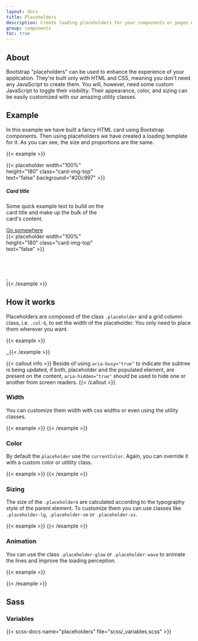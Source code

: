 ```yaml
---
layout: docs
title: Placeholders
description: Create loading placeholders for your components or pages with Bootstrap placeholders, built entirely with HTML, CSS, and no JavaScript.
group: components
toc: true
---
```


## About

Bootstrap "placeholders" can be used to enhance the experience of your application. They're built only with HTML and CSS, meaning you don't need any JavaScript to create them. You will, however, need some custom JavaScript to toggle their visibility. Their appearance, color, and sizing can be easily customized with our amazing utility classes.

## Example

In this example we have built a fancy HTML card using Bootstrap components. Then using placeholders we have created a loading template for it. As you can see, the size and proportions are the same.

{{< example >}}
<div class="d-flex justify-content-around">
  <div class="card" style="width: 18rem;">
    {{< placeholder width="100%" height="180" class="card-img-top" text="false" background="#20c997" >}}
    <div class="card-body">
      <h5 class="card-title">Card title</h5>
      <p class="card-text">Some quick example text to build on the card title and make up the bulk of the card's content.</p>
      <a href="#" class="btn btn-primary">Go somewhere</a>
    </div>
  </div>

  <div class="card" aria-busy="true" aria-hidden="true" style="width: 18rem;">
    {{< placeholder width="100%" height="180" class="card-img-top" text="false" >}}
    <div class="card-body">
      <h5 class="card-title placeholder-glow">
        <span class="placeholder col-6"></span>&#8232;
      </h5>
      <p class="card-text placeholder-glow">
        <span class="placeholder col-7"></span>
        <span class="placeholder col-4"></span>
        <span class="placeholder col-4"></span>
        <span class="placeholder col-6"></span>
        <span class="placeholder col-8"></span>
      </p>
      <a href="#" tabindex="-1" class="btn btn-primary disabled placeholder col-6">
        &nbsp;<!-- needed to give the element some height -->
      </a>
    </div>
  </div>
</div>
{{< /example >}}

## How it works

Placeholders are composed of the class `.placeholder` and a grid column class, i.e. `.col-6`, to set the width of the placeholder. You only need to place them wherever you want.

{{< example >}}
<p aria-busy="true">
  <span class="placeholder col-6"></span>
</p>

<a href="#" class="btn btn-primary disabled placeholder col-4" aria-busy="true">
  &nbsp;<!-- to give the element some height -->
</a>
{{< /example >}}

{{< callout info >}}
Beside of using `aria-busy="true"` to indicate the subtree is being updated, if both, placeholder and the populated element, are present on the content, `aria-hidden="true"` should be used to hide one or another from screen readers.
{{< /callout >}}


### Width

You can customize them width with css widths or even using the utility classes.

{{< example >}}
<span class="placeholder col-6"></span>
<span class="placeholder w-75"></span>
<span class="placeholder" style="width: 25%;"></span>
{{< /example >}}

### Color

By default the `placeholder` use the `currentColor`. Again, you can override it with a custom color or utitlity class.

{{< example >}}
<span class="placeholder col-1 col-12"></span>
<span class="placeholder col-1 bg-primary"></span>
<span class="placeholder col-1 bg-secondary"></span>
<span class="placeholder col-1 bg-success"></span>
<span class="placeholder col-1 bg-danger"></span>
<span class="placeholder col-1 bg-warning"></span>
<span class="placeholder col-1 bg-info"></span>
<span class="placeholder col-1 bg-light"></span>
<span class="placeholder col-1 bg-dark"></span>
<span class="placeholder col-1 bg-white"></span>
<span class="placeholder col-1 bg-transparent"></span>
{{< /example >}}

### Sizing

The size of the `.placeholder`s are calculated according to the typography style of the parent element. To customize them you can use classes like `.placeholder-lg`, `.placeholder-sm` or `.placeholder-xs`.

{{< example >}}
<span class="placeholder col-2 placeholder-lg"></span>
<span class="placeholder col-2"></span>
<span class="placeholder col-2 placeholder-sm"></span>
<span class="placeholder col-2 placeholder-xs"></span>
{{< /example >}}

### Animation

You can use the class `.placeholder-glow` or `.placeholder-wave` to animate the lines and improve the loading perception.

{{< example >}}
<p class="placeholder-glow">
  <span class="placeholder col-3"></span>
  <span class="placeholder col-3"></span>
  <span class="placeholder col-3"></span>
</p>

<p class="placeholder-wave">
  <span class="placeholder col-3"></span>
  <span class="placeholder col-3"></span>
  <span class="placeholder col-3"></span>
</p>
{{< /example >}}

## Sass

### Variables

{{< scss-docs name="placeholders" file="scss/_variables.scss" >}}

